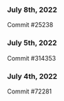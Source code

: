 ### July 8th, 2022

Commit #25238

### July 5th, 2022

Commit #314353


### July 4th, 2022

Commit #72281
